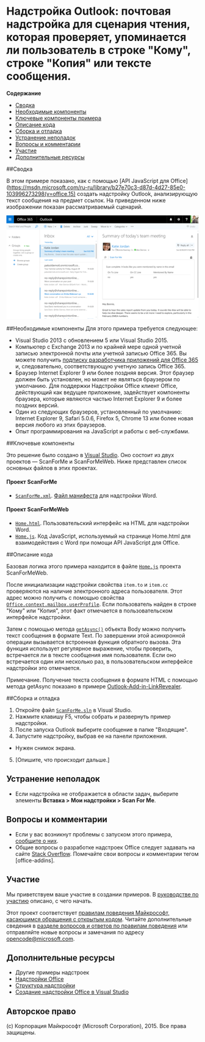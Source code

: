 # Надстройка Outlook: почтовая надстройка для сценария чтения, которая проверяет, упоминается ли пользователь в строке "Кому", строке "Копия" или тексте сообщения.

**Содержание**

* [Сводка](#summary)
* [Необходимые компоненты](#prerequisites)
* [Ключевые компоненты примера](#components)
* [Описание кода](#codedescription)
* [Сборка и отладка](#build)
* [Устранение неполадок](#troubleshooting)
* [Вопросы и комментарии](#questions)
* [Участие](#contribute)
* [Дополнительные ресурсы](#additional-resources)

<a name="summary"></a>
##Сводка

В этом примере показано, как с помощью [API JavaScript для Office](https://msdn.microsoft.com/ru-ru/library/b27e70c3-d87d-4d27-85e0-103996273298(v=office.15) создать надстройку Outlook, анализирующую текст сообщения на предмет ссылок. На приведенном ниже изображении показан рассматриваемый сценарий.

 ![](https://github.com/OfficeDev/Outlook-Add-in-ScanForMe/blob/master/readme-images/screenshot1.PNG)

<a name="prerequisites"></a>
##Необходимые компоненты
Для этого примера требуется следующее:  

  - Visual Studio 2013 с обновлением 5 или Visual Studio 2015.  
  - Компьютер с Exchange 2013 и по крайней мере одной учетной записью электронной почты или учетной записью Office 365. Вы можете получить [подписку разработчика приложений для Office 365](http://aka.ms/ro9c62) и, следовательно, соответствующую учетную запись Office 365.
  - Браузер Internet Explorer 9 или более поздняя версия. Этот браузер должен быть установлен, но может не являться браузером по умолчанию. Для поддержки Надстройки Office клиент Office, действующий как ведущее приложение, задействует компоненты браузера, которые являются частью Internet Explorer 9 и более поздних версий.
  - Один из следующих браузеров, установленный по умолчанию: Internet Explorer 9, Safari 5.0.6, Firefox 5, Chrome 13 или более новая версия любого из этих браузеров.
  - Опыт программирования на JavaScript и работы с веб-службами.

<a name="components"></a>
##Ключевые компоненты

Это решение было создано в [Visual Studio](https://msdn.microsoft.com/ru-ru/library/office/fp179827.aspx#Tools_CreatingWithVS). Оно состоит из двух проектов — ScanForMe и ScanForMeWeb. Ниже представлен список основных файлов в этих проектах. 
#### Проект ScanForMe

* [```ScanForMe.xml```](https://github.com/OfficeDev/Outlook-Add-in-ScanForMe/blob/master/ScanForMe/ScanForMeManifest/ScanForMe.xml). [Файл манифеста](https://msdn.microsoft.com/ru-ru/library/office/jj220082.aspx#StartBuildingApps_AnatomyofApp) для надстройки Word.

#### Проект ScanForMeWeb

* [```Home.html```](https://github.com/OfficeDev/Outlook-Add-in-ScanForMe/blob/master/ScanForMeWeb/AppRead/Home/Home.html). Пользовательский интерфейс на HTML для надстройки Word.
* [```Home.js```](https://github.com/OfficeDev/Outlook-Add-in-ScanForMe/blob/master/ScanForMeWeb/AppRead/Home/Home.js). Код JavaScript, используемый на странице Home.html для взаимодействия с Word при помощи API JavaScript для Office. 


<a name="codedescription"></a>
##Описание кода

Базовая логика этого примера находится в файле [```Home.js```](https://github.com/OfficeDev/Outlook-Add-in-ScanForMe/blob/master/ScanForMeWeb/AppRead/Home/Home.js)  проекта ScanForMeWeb. 

После инициализации надстройки свойства `item.to` и `item.cc` проверяются на наличие электронного адреса пользователя. Этот адрес можно получить с помощью свойства [```Office.context.mailbox.userProfile```](https://msdn.microsoft.com/ru-ru/library/office/fp160976.aspx). Если пользователь найден в строке "Кому" или "Копия", этот факт отмечается в пользовательском интерфейсе надстройки. 

Затем с помощью метода [```getAsync()```](https://msdn.microsoft.com/ru-ru/library/office/mt269089.aspx) объекта Body можно получить текст сообщения в формате Text. По завершении этой асинхронной операции вызывается встроенная функция обратного вызова. Эта функция использует регулярное выражение, чтобы проверить, встречается ли в тексте сообщения имя пользователя. Если оно встречается один или несколько раз, в пользовательском интерфейсе надстройки это отмечается. 

Примечание. Получение текста сообщения в формате HTML с помощью метода getAsync показано в примере [Outlook-Add-in-LinkRevealer](https://github.com/OfficeDev/Outlook-Add-in-LinkRevealer). 


<a name="build"></a>
##Сборка и отладка
1. Откройте файл [```ScanForMe.sln```](ScanForMe.sln) в Visual Studio.
2. Нажмите клавишу F5, чтобы собрать и развернуть пример надстройки. 
3. После запуска Outlook выберите сообщение в папке "Входящие".
4. Запустите надстройку, выбрав ее на панели приложения.

 - Нужен снимок экрана.


5. [Опишите, что происходит дальше.]


<a name="troubleshooting"></a>
## Устранение неполадок

- Если надстройка не отображается в области задач, выберите элементы **Вставка > Мои надстройки > Scan For Me**.

<a name="questions"></a>
## Вопросы и комментарии

- Если у вас возникнут проблемы с запуском этого примера, [сообщите о них](https://github.com/OfficeDev/Outlook-Add-in-ScanForMe/issues).
- Общие вопросы о разработке надстроек Office следует задавать на сайте [Stack Overflow](http://stackoverflow.com/questions/tagged/office-addins). Помечайте свои вопросы и комментарии тегом [office-addins].


<a name="contribute"></a>
## Участие ##
Мы приветствуем ваше участие в создании примеров. В [руководстве по участию](./Contributing.md) описано, с чего начать.

Этот проект соответствует [правилам поведения Майкрософт, касающимся обращения с открытым кодом](https://opensource.microsoft.com/codeofconduct/). Читайте дополнительные сведения в [разделе вопросов и ответов по правилам поведения](https://opensource.microsoft.com/codeofconduct/faq/) или отправляйте новые вопросы и замечания по адресу [opencode@microsoft.com](mailto:opencode@microsoft.com).


<a name="additional-resources"></a>
## Дополнительные ресурсы ##

- <a herf="https://github.com/OfficeDev?utf8=%E2%9C%93&amp;query=-Add-in">Другие примеры надстроек</a>
- [Надстройки Office](http://msdn.microsoft.com/ru-ru/library/office/jj220060.aspx)
- [Структура надстройки](https://msdn.microsoft.com/ru-ru/library/office/jj220082.aspx#StartBuildingApps_AnatomyofApp)
- [Создание надстройки Office в Visual Studio](https://msdn.microsoft.com/ru-ru/library/office/fp179827.aspx#Tools_CreatingWithVS)


## Авторское право
(c) Корпорация Майкрософт (Microsoft Corporation), 2015. Все права защищены.

